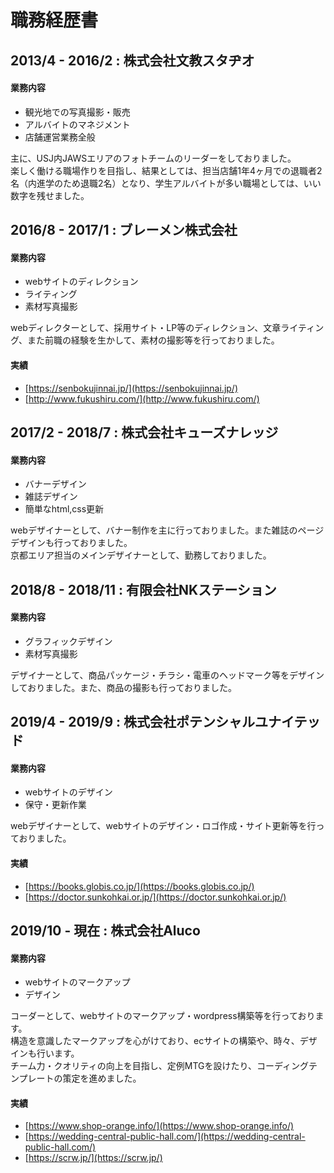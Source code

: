 # 職務経歴書
  
## 2013/4 - 2016/2 : 株式会社文教スタヂオ
#### 業務内容
* 観光地での写真撮影・販売
* アルバイトのマネジメント
* 店舗運営業務全般  

主に、USJ内JAWSエリアのフォトチームのリーダーをしておりました。  
楽しく働ける職場作りを目指し、結果としては、担当店舗1年4ヶ月での退職者2名（内進学のため退職2名）となり、学生アルバイトが多い職場としては、いい数字を残せました。


## 2016/8 - 2017/1 : ブレーメン株式会社
#### 業務内容
* webサイトのディレクション
* ライティング
* 素材写真撮影  

webディレクターとして、採用サイト・LP等のディレクション、文章ライティング、また前職の経験を生かして、素材の撮影等を行っておりました。

#### 実績
* [https://senbokujinnai.jp/](https://senbokujinnai.jp/)
* [http://www.fukushiru.com/](http://www.fukushiru.com/)


## 2017/2 - 2018/7 : 株式会社キューズナレッジ
#### 業務内容
* バナーデザイン
* 雑誌デザイン
* 簡単なhtml,css更新  

webデザイナーとして、バナー制作を主に行っておりました。また雑誌のページデザインも行っておりました。  
京都エリア担当のメインデザイナーとして、勤務しておりました。



## 2018/8 - 2018/11 : 有限会社NKステーション
#### 業務内容
* グラフィックデザイン
* 素材写真撮影  

デザイナーとして、商品パッケージ・チラシ・電車のヘッドマーク等をデザインしておりました。また、商品の撮影も行っておりました。



## 2019/4 - 2019/9 : 株式会社ポテンシャルユナイテッド
#### 業務内容
* webサイトのデザイン
* 保守・更新作業

webデザイナーとして、webサイトのデザイン・ロゴ作成・サイト更新等を行っておりました。

#### 実績
* [https://books.globis.co.jp/](https://books.globis.co.jp/)
* [https://doctor.sunkohkai.or.jp/](https://doctor.sunkohkai.or.jp/)



## 2019/10 - 現在 : 株式会社Aluco
#### 業務内容
* webサイトのマークアップ
* デザイン

コーダーとして、webサイトのマークアップ・wordpress構築等を行っております。  
構造を意識したマークアップを心がけており、ecサイトの構築や、時々、デザインも行います。  
チーム力・クオリティの向上を目指し、定例MTGを設けたり、コーディングテンプレートの策定を進めました。


#### 実績
* [https://www.shop-orange.info/](https://www.shop-orange.info/)
* [https://wedding-central-public-hall.com/](https://wedding-central-public-hall.com/)
* [https://scrw.jp/](https://scrw.jp/)